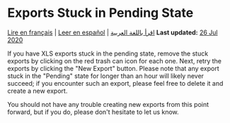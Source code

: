 # Exports Stuck in Pending State
<a href="fr/stuck_in_pending.html">Lire en français</a> | <a href="es/stuck_in_pending.html">Leer en español</a> | <a href="ar/stuck_in_pending.html">اقرأ باللغة العربية</a>
**Last updated:** <a href="https://github.com/kobotoolbox/docs/blob/67d23c32f08b29bc226c92887cc0ba6b224556ec/source/stuck_in_pending.md" class="reference">26 Jul 2020</a>

If you have XLS exports stuck in the pending state, remove the stuck exports by clicking on the red trash can icon for each one. Next, retry the exports by clicking the "New Export" button. Please note that any export stuck in the "Pending" state for longer than an hour will likely never succeed; if you encounter such an export, please feel free to delete it and create a new export.

You should not have any trouble creating new exports from this point forward, but if you do, please don't hesitate to let us know.
